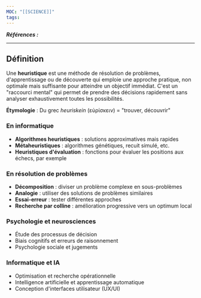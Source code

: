 ```yaml
---
MOC: "[[SCIENCE]]"
tags:
---
```

***Références :***

---

## Définition

Une **heuristique** est une méthode de résolution de problèmes, d'apprentissage ou de découverte qui emploie une approche pratique, non optimale mais suffisante pour atteindre un objectif immédiat. C'est un "raccourci mental" qui permet de prendre des décisions rapidement sans analyser exhaustivement toutes les possibilités.

**Étymologie** : Du grec _heuriskein_ (εὑρίσκειν) = "trouver, découvrir"

### En informatique

- **Algorithmes heuristiques** : solutions approximatives mais rapides
- **Métaheuristiques** : algorithmes génétiques, recuit simulé, etc.
- **Heuristiques d'évaluation** : fonctions pour évaluer les positions aux échecs, par exemple

### En résolution de problèmes

- **Décomposition** : diviser un problème complexe en sous-problèmes
- **Analogie** : utiliser des solutions de problèmes similaires
- **Essai-erreur** : tester différentes approches
- **Recherche par colline** : amélioration progressive vers un optimum local
### Psychologie et neurosciences

- Étude des processus de décision
- Biais cognitifs et erreurs de raisonnement
- Psychologie sociale et jugements

### Informatique et IA

- Optimisation et recherche opérationnelle
- Intelligence artificielle et apprentissage automatique
- Conception d'interfaces utilisateur (UX/UI)